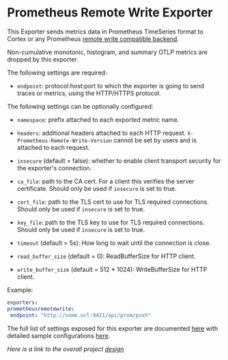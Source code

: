 # Prometheus Remote Write Exporter

This Exporter sends metrics data in Prometheus TimeSeries format to Cortex or any Prometheus [remote write compatible backend](https://prometheus.io/docs/operating/integrations/).

Non-cumulative monotonic, histogram, and summary OTLP metrics are dropped by this exporter. 

The following settings are required:

- `endpoint`: protocol:host:port to which the exporter is going to send traces or metrics, using 
the HTTP/HTTPS protocol. 

The following settings can be optionally configured:
- `namespace`: prefix attached to each exported metric name.

- `headers`: additional headers attached to each HTTP request. `X-Prometheus-Remote-Write-Version` cannot be set by users
and is attached to each request. 
- `insecure` (default = false): whether to enable client transport security for
  the exporter's connection.
- `ca_file`: path to the CA cert. For a client this verifies the server certificate. Should
  only be used if `insecure` is set to true.
- `cert_file`: path to the TLS cert to use for TLS required connections. Should
  only be used if `insecure` is set to true.
- `key_file`: path to the TLS key to use for TLS required connections. Should
  only be used if `insecure` is set to true.
- `timeout` (default = 5s): How long to wait until the connection is close.
- `read_buffer_size` (default = 0): ReadBufferSize for HTTP client.
- `write_buffer_size` (default = 512 * 1024): WriteBufferSize for HTTP client.

Example:

```yaml
exporters:
prometheusremotewrite:
 endpoint: "http://some.url:9411/api/prom/push"
```
The full list of settings exposed for this exporter are documented [here](./config.go)
with detailed sample configurations [here](./testdata/config.yaml).

_Here is a link to the overall project [design](https://github.com/open-telemetry/opentelemetry-collector/pull/1464)_
